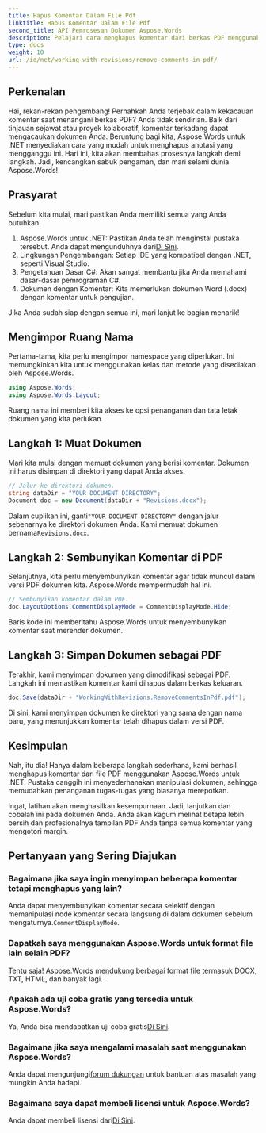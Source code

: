 ```yaml
---
title: Hapus Komentar Dalam File Pdf
linktitle: Hapus Komentar Dalam File Pdf
second_title: API Pemrosesan Dokumen Aspose.Words
description: Pelajari cara menghapus komentar dari berkas PDF menggunakan Aspose.Words untuk .NET dengan panduan langkah demi langkah kami.
type: docs
weight: 10
url: /id/net/working-with-revisions/remove-comments-in-pdf/
---
```

## Perkenalan

Hai, rekan-rekan pengembang! Pernahkah Anda terjebak dalam kekacauan komentar saat menangani berkas PDF? Anda tidak sendirian. Baik dari tinjauan sejawat atau proyek kolaboratif, komentar terkadang dapat mengacaukan dokumen Anda. Beruntung bagi kita, Aspose.Words untuk .NET menyediakan cara yang mudah untuk menghapus anotasi yang mengganggu ini. Hari ini, kita akan membahas prosesnya langkah demi langkah. Jadi, kencangkan sabuk pengaman, dan mari selami dunia Aspose.Words!

## Prasyarat

Sebelum kita mulai, mari pastikan Anda memiliki semua yang Anda butuhkan:

1.  Aspose.Words untuk .NET: Pastikan Anda telah menginstal pustaka tersebut. Anda dapat mengunduhnya dari[Di Sini](https://releases.aspose.com/words/net/).
2. Lingkungan Pengembangan: Setiap IDE yang kompatibel dengan .NET, seperti Visual Studio.
3. Pengetahuan Dasar C#: Akan sangat membantu jika Anda memahami dasar-dasar pemrograman C#.
4. Dokumen dengan Komentar: Kita memerlukan dokumen Word (.docx) dengan komentar untuk pengujian.

Jika Anda sudah siap dengan semua ini, mari lanjut ke bagian menarik!

## Mengimpor Ruang Nama

Pertama-tama, kita perlu mengimpor namespace yang diperlukan. Ini memungkinkan kita untuk menggunakan kelas dan metode yang disediakan oleh Aspose.Words.

```csharp
using Aspose.Words;
using Aspose.Words.Layout;
```

Ruang nama ini memberi kita akses ke opsi penanganan dan tata letak dokumen yang kita perlukan.

## Langkah 1: Muat Dokumen

Mari kita mulai dengan memuat dokumen yang berisi komentar. Dokumen ini harus disimpan di direktori yang dapat Anda akses.


```csharp
// Jalur ke direktori dokumen.
string dataDir = "YOUR DOCUMENT DIRECTORY";
Document doc = new Document(dataDir + "Revisions.docx");
```

 Dalam cuplikan ini, ganti`"YOUR DOCUMENT DIRECTORY"` dengan jalur sebenarnya ke direktori dokumen Anda. Kami memuat dokumen bernama`Revisions.docx`.

## Langkah 2: Sembunyikan Komentar di PDF

Selanjutnya, kita perlu menyembunyikan komentar agar tidak muncul dalam versi PDF dokumen kita. Aspose.Words mempermudah hal ini.

```csharp
// Sembunyikan komentar dalam PDF.
doc.LayoutOptions.CommentDisplayMode = CommentDisplayMode.Hide;
```

Baris kode ini memberitahu Aspose.Words untuk menyembunyikan komentar saat merender dokumen.

## Langkah 3: Simpan Dokumen sebagai PDF

Terakhir, kami menyimpan dokumen yang dimodifikasi sebagai PDF. Langkah ini memastikan komentar kami dihapus dalam berkas keluaran.


```csharp
doc.Save(dataDir + "WorkingWithRevisions.RemoveCommentsInPdf.pdf");
```

Di sini, kami menyimpan dokumen ke direktori yang sama dengan nama baru, yang menunjukkan komentar telah dihapus dalam versi PDF.

## Kesimpulan

Nah, itu dia! Hanya dalam beberapa langkah sederhana, kami berhasil menghapus komentar dari file PDF menggunakan Aspose.Words untuk .NET. Pustaka canggih ini menyederhanakan manipulasi dokumen, sehingga memudahkan penanganan tugas-tugas yang biasanya merepotkan.

Ingat, latihan akan menghasilkan kesempurnaan. Jadi, lanjutkan dan cobalah ini pada dokumen Anda. Anda akan kagum melihat betapa lebih bersih dan profesionalnya tampilan PDF Anda tanpa semua komentar yang mengotori margin.

## Pertanyaan yang Sering Diajukan

### Bagaimana jika saya ingin menyimpan beberapa komentar tetapi menghapus yang lain?
 Anda dapat menyembunyikan komentar secara selektif dengan memanipulasi node komentar secara langsung di dalam dokumen sebelum mengaturnya.`CommentDisplayMode`.

### Dapatkah saya menggunakan Aspose.Words untuk format file lain selain PDF?
Tentu saja! Aspose.Words mendukung berbagai format file termasuk DOCX, TXT, HTML, dan banyak lagi.

### Apakah ada uji coba gratis yang tersedia untuk Aspose.Words?
 Ya, Anda bisa mendapatkan uji coba gratis[Di Sini](https://releases.aspose.com/).

### Bagaimana jika saya mengalami masalah saat menggunakan Aspose.Words?
 Anda dapat mengunjungi[forum dukungan](https://forum.aspose.com/c/words/8) untuk bantuan atas masalah yang mungkin Anda hadapi.

### Bagaimana saya dapat membeli lisensi untuk Aspose.Words?
 Anda dapat membeli lisensi dari[Di Sini](https://purchase.aspose.com/buy).